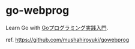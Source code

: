 # go-webprog

Learn Go with [Goプログラミング実践入門](https://www.amazon.co.jp/dp/4295000965).

ref. https://github.com/mushahiroyuki/gowebprog
